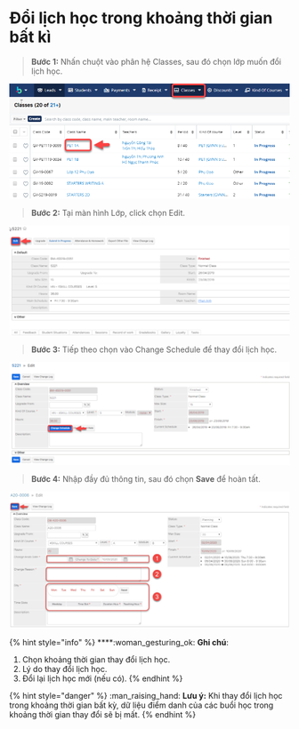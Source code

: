 # Đổi lịch học trong khoảng thời gian bất kì

> **Bước 1:** Nhấn chuột vào phân hệ Classes, sau đó chọn lớp muốn đổi lịch học.

![](../../.gitbook/assets/doingaykhaigiang.png)

> **Bước 2:** Tại màn hình Lớp, click chọn Edit.

![](../../.gitbook/assets/doingaykhaigiang1.png)

> **Bước 3:** Tiếp theo chọn vào Change Schedule để thay đổi lịch học.

![](<../../.gitbook/assets/doingaykhaigiang2 (1).png>)

> **Bước 4:** Nhập đầy đủ thông tin, sau đó chọn **Save** để hoàn tất.

![](../../.gitbook/assets/taolop1.jpg)

{% hint style="info" %}
****:woman\_gesturing\_ok: **Ghi chú**:

1. Chọn khoảng thời gian thay đổi lịch học.
2. Lý do thay đổi lịch học.
3. Đổi lại lịch học mới (nếu có).
{% endhint %}

{% hint style="danger" %}
:man\_raising\_hand: **Lưu ý:** Khi thay đổi lịch học trong khoảng thời gian bất kỳ, dữ liệu điểm danh của các buổi học trong khoảng thời gian thay đổi sẽ bị mất.
{% endhint %}
